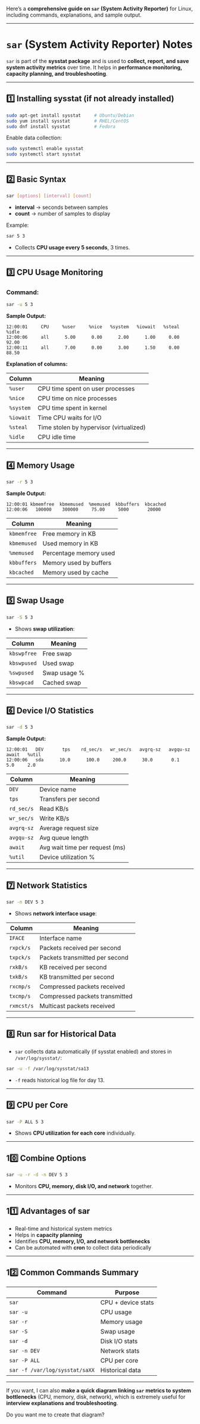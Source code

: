 Here’s a **comprehensive guide on `sar` (System Activity Reporter)** for Linux, including commands, explanations, and sample output.

---

# **`sar` (System Activity Reporter) Notes**

`sar` is part of the **sysstat package** and is used to **collect, report, and save system activity metrics** over time. It helps in **performance monitoring, capacity planning, and troubleshooting**.

---

## **1️⃣ Installing sysstat (if not already installed)**

```bash
sudo apt-get install sysstat     # Ubuntu/Debian
sudo yum install sysstat         # RHEL/CentOS
sudo dnf install sysstat         # Fedora
```

Enable data collection:

```bash
sudo systemctl enable sysstat
sudo systemctl start sysstat
```

---

## **2️⃣ Basic Syntax**

```bash
sar [options] [interval] [count]
```

* **interval** → seconds between samples
* **count** → number of samples to display

Example:

```bash
sar 5 3
```

* Collects **CPU usage every 5 seconds**, 3 times.

---

## **3️⃣ CPU Usage Monitoring**

### **Command:**

```bash
sar -u 5 3
```

**Sample Output:**

```
12:00:01     CPU     %user     %nice   %system   %iowait   %steal    %idle
12:00:06     all      5.00      0.00      2.00      1.00     0.00     92.00
12:00:11     all      7.00      0.00      3.00      1.50     0.00     88.50
```

**Explanation of columns:**

| Column    | Meaning                                 |
| --------- | --------------------------------------- |
| `%user`   | CPU time spent on user processes        |
| `%nice`   | CPU time on nice processes              |
| `%system` | CPU time spent in kernel                |
| `%iowait` | Time CPU waits for I/O                  |
| `%steal`  | Time stolen by hypervisor (virtualized) |
| `%idle`   | CPU idle time                           |

---

## **4️⃣ Memory Usage**

```bash
sar -r 5 3
```

**Sample Output:**

```
12:00:01 kbmemfree  kbmemused  %memused  kbbuffers  kbcached
12:00:06   100000    300000     75.00     5000       20000
```

| Column      | Meaning                |
| ----------- | ---------------------- |
| `kbmemfree` | Free memory in KB      |
| `kbmemused` | Used memory in KB      |
| `%memused`  | Percentage memory used |
| `kbbuffers` | Memory used by buffers |
| `kbcached`  | Memory used by cache   |

---

## **5️⃣ Swap Usage**

```bash
sar -S 5 3
```

* Shows **swap utilization**:

| Column      | Meaning      |
| ----------- | ------------ |
| `kbswpfree` | Free swap    |
| `kbswpused` | Used swap    |
| `%swpused`  | Swap usage % |
| `kbswpcad`  | Cached swap  |

---

## **6️⃣ Device I/O Statistics**

```bash
sar -d 5 3
```

**Sample Output:**

```
12:00:01   DEV       tps    rd_sec/s   wr_sec/s   avgrq-sz   avgqu-sz  await   %util
12:00:06   sda      10.0      100.0     200.0      30.0       0.1       5.0     2.0
```

| Column     | Meaning                        |
| ---------- | ------------------------------ |
| `DEV`      | Device name                    |
| `tps`      | Transfers per second           |
| `rd_sec/s` | Read KB/s                      |
| `wr_sec/s` | Write KB/s                     |
| `avgrq-sz` | Average request size           |
| `avgqu-sz` | Avg queue length               |
| `await`    | Avg wait time per request (ms) |
| `%util`    | Device utilization %           |

---

## **7️⃣ Network Statistics**

```bash
sar -n DEV 5 3
```

* Shows **network interface usage**:

| Column     | Meaning                        |
| ---------- | ------------------------------ |
| `IFACE`    | Interface name                 |
| `rxpck/s`  | Packets received per second    |
| `txpck/s`  | Packets transmitted per second |
| `rxkB/s`   | KB received per second         |
| `txkB/s`   | KB transmitted per second      |
| `rxcmp/s`  | Compressed packets received    |
| `txcmp/s`  | Compressed packets transmitted |
| `rxmcst/s` | Multicast packets received     |

---

## **8️⃣ Run sar for Historical Data**

* `sar` collects data automatically (if sysstat enabled) and stores in `/var/log/sysstat/`:

```bash
sar -u -f /var/log/sysstat/sa13
```

* `-f` reads historical log file for day 13.

---

## **9️⃣ CPU per Core**

```bash
sar -P ALL 5 3
```

* Shows **CPU utilization for each core** individually.

---

## **10️⃣ Combine Options**

```bash
sar -u -r -d -n DEV 5 3
```

* Monitors **CPU, memory, disk I/O, and network** together.

---

## **11️⃣ Advantages of sar**

* Real-time and historical system metrics
* Helps in **capacity planning**
* Identifies **CPU, memory, I/O, and network bottlenecks**
* Can be automated with **cron** to collect data periodically

---

## **12️⃣ Common Commands Summary**

| Command                        | Purpose            |
| ------------------------------ | ------------------ |
| `sar`                          | CPU + device stats |
| `sar -u`                       | CPU usage          |
| `sar -r`                       | Memory usage       |
| `sar -S`                       | Swap usage         |
| `sar -d`                       | Disk I/O stats     |
| `sar -n DEV`                   | Network stats      |
| `sar -P ALL`                   | CPU per core       |
| `sar -f /var/log/sysstat/saXX` | Historical data    |

---

If you want, I can also **make a quick diagram linking `sar` metrics to system bottlenecks** (CPU, memory, disk, network), which is extremely useful for **interview explanations and troubleshooting**.

Do you want me to create that diagram?
